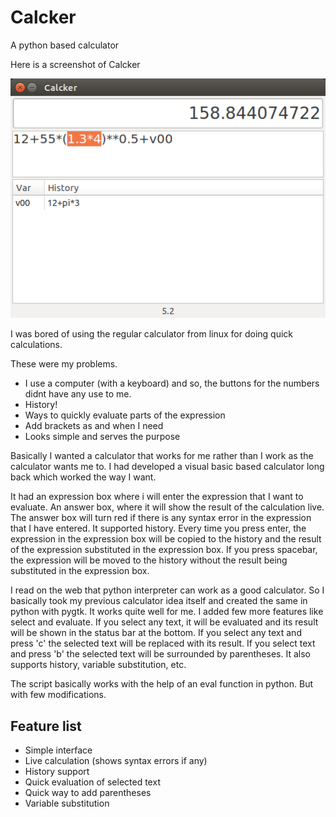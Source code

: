 # Calcker
A python based calculator

Here is a screenshot of Calcker

![Calcker](/assets/images/calcker.png)

I was bored of using the regular calculator from linux for doing quick calculations. 

These were my problems.

- I use a computer (with a keyboard) and so, the buttons for the numbers didnt have any use to me.
- History!
- Ways to quickly evaluate parts of the expression
- Add brackets as and when I need
- Looks simple and serves the purpose

Basically I wanted a calculator that works for me rather than I work as the calculator wants me to. I had developed a visual basic based calculator long back which worked the way I want. 

It had an expression box where i will enter the expression that I want to evaluate. An answer box, where it will show the result of the calculation live. The answer box will turn red if there is any syntax error in the expression that I have entered. It supported history. Every time you press enter, the expression in the expression box will be copied to the history and the result of the expression substituted in the expression box. If you press spacebar, the expression will be moved to the history without the result being substituted in the expression box.

I read on the web that python interpreter can work as a good calculator. So I basically took my previous calculator idea itself and created the same in python with pygtk. It works quite well for me. I added few more features like select and evaluate. If you select any text, it will be evaluated and its result will be shown in the status bar at the bottom. If you select any text and press 'c' the selected text will be replaced with its result. If you select text and press 'b' the selected text will be surrounded by parentheses. It also supports history, variable substitution, etc.

The script basically works with the help of an eval function in python. But with few modifications.

## Feature list
- Simple interface
- Live calculation (shows syntax errors if any)
- History support
- Quick evaluation of selected text
- Quick way to add parentheses
- Variable substitution
